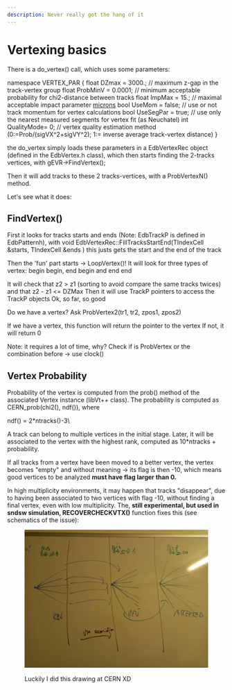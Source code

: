 ```yaml
---
description: Never really got the hang of it
---
```


# Vertexing basics

There is a do\_vertex() call, which uses some parameters:

namespace VERTEX\_PAR { float DZmax = 3000.; // maximum z-gap in the track-vertex group float ProbMinV = 0.0001; // minimum acceptable probability for chi2-distance between tracks float ImpMax = 15.; // maximal acceptable impact parameter [microns](https://app.gitbook.com/s/-LiljZk5ehnnqRwtziNL/fedra/for%20preliminary%20check) bool UseMom = false; // use or not track momentum for vertex calculations bool UseSegPar = true; // use only the nearest measured segments for vertex fit (as Neuchatel) int QualityMode= 0; // vertex quality estimation method (0:=Prob/(sigVX^2+sigVY^2); 1:= inverse average track-vertex distance) }

the do\_vertex simply loads these parameters in a EdbVertexRec object (defined in the EdbVertex.h class), which then starts finding the 2-tracks vertices, with gEVR->FindVertex();

Then it will add tracks to these 2 tracks-vertices, with a ProbVertexN() method.

Let's see what it does:

## FindVertex()

First it looks for tracks starts and ends (Note: EdbTrackP is defined in EdbPatternh), with void EdbVertexRec::FillTracksStartEnd(TIndexCell \&starts, TIndexCell \&ends ) this justs gets the start and the end of the track

Then the 'fun' part starts -> LoopVertex()! It will look for three types of vertex: begin begin, end begin and end end

It will check that z2 > z1 (sorting to avoid compare the same tracks twices) and that z2 - z1 <= DZMax Then it will use TrackP pointers to access the TrackP objects Ok, so far, so good

Do we have a vertex? Ask ProbVertex2(tr1, tr2, zpos1, zpos2)

If we have a vertex, this function will return the pointer to the vertex If not, it will return 0

Note: it requires a lot of time, why? Check if is ProbVertex or the combination before -> use  clock()



## Vertex Probability

Probability of the vertex is computed from the prob() method of the associated Vertex instance (libVt++ class). The probability is computed as CERN\_prob(chi2(), ndf()), where

ndf() = 2\*ntracks()-3\


A track can belong to multiple vertices in the initial stage. Later, it will be associated to the vertex with the highest rank, computed as 10\*ntracks + probability.

If all tracks from a vertex have been moved to a better vertex, the vertex becomes "empty" and without meaning -> its flag is then -10, which means good vertices to be analyzed **must have flag larger than 0.**&#x20;

In high multiplicity environments, it may happen that tracks "disappear", due to having been associated to two vertices with flag -10, without finding a final vertex, even with low multiplicity. The, **still experimental, but used in sndsw simulation, RECOVERCHECKVTX()** function fixes this (see schematics of the issue):

<figure><img src="../.gitbook/assets/Schema_recover_check_VTX.JPEG" alt=""><figcaption><p>Luckily I did this drawing at CERN XD</p></figcaption></figure>

